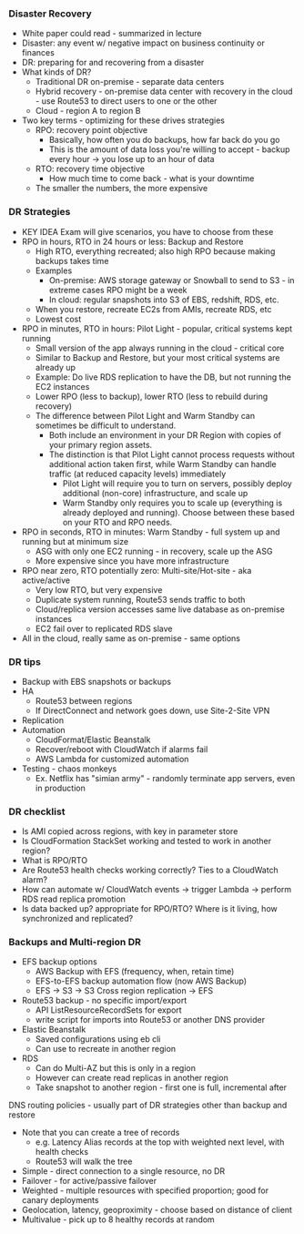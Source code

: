### Disaster Recovery
- White paper could read - summarized in lecture
- Disaster: any event w/ negative impact on business continuity or finances
- DR: preparing for and recovering from a disaster
- What kinds of DR?
  - Traditional DR on-premise - separate data centers
  - Hybrid recovery - on-premise data center with recovery in the cloud - use Route53 to direct users to one or the other
  - Cloud - region A to region B
- Two key terms - optimizing for these drives strategies
  - RPO: recovery point objective
    - Basically, how often you do backups, how far back do you go
    - This is the amount of data loss you're willing to accept - backup every hour -> you lose up to an hour of data
  - RTO: recovery time objective
    - How much time to come back - what is your downtime
  - The smaller the numbers, the more expensive

### DR Strategies
- KEY IDEA Exam will give scenarios, you have to choose from these
- RPO in hours, RTO in 24 hours or less: Backup and Restore
  - High RTO, everything recreated; also high RPO because making backups takes time
  - Examples
    - On-premise: AWS storage gateway or Snowball to send to S3 - in extreme cases RPO might be a week
	- In cloud: regular snapshots into S3 of EBS, redshift, RDS, etc.
  - When you restore, recreate EC2s from AMIs, recreate RDS, etc
  - Lowest cost
- RPO in minutes, RTO in hours: Pilot Light - popular, critical systems kept running
  - Small version of the app always running in the cloud - critical core
  - Similar to Backup and Restore, but your most critical systems are already up
  - Example: Do live RDS replication to have the DB, but not running the EC2 instances
  - Lower RPO (less to backup), lower RTO (less to rebuild during recovery)
  - The difference between Pilot Light and Warm Standby can sometimes be difficult to understand.
    - Both include an environment in your DR Region with copies of your primary region assets. 
    - The distinction is that Pilot Light cannot process requests without additional action taken first, while Warm Standby can handle traffic (at reduced capacity levels) immediately
      - Pilot Light will require you to turn on servers, possibly deploy additional (non-core) infrastructure, and scale up
      - Warm Standby only requires you to scale up (everything is already deployed and running). Choose between these based on your RTO and RPO needs.
- RPO in seconds, RTO in minutes: Warm Standby - full system up and running but at minimum size
  - ASG with only one EC2 running - in recovery, scale up the ASG
  - More expensive since you have more infrastructure
- RPO near zero, RTO potentially zero: Multi-site/Hot-site - aka active/active
  - Very low RTO, but very expensive
  - Duplicate system running, Route53 sends traffic to both
  - Cloud/replica version accesses same live database as on-premise instances
  - EC2 fail over to replicated RDS slave
- All in the cloud, really same as on-premise - same options

### DR tips
- Backup with EBS snapshots or backups
- HA
  - Route53 between regions
  - If DirectConnect and network goes down, use Site-2-Site VPN
- Replication
- Automation
  - CloudFormat/Elastic Beanstalk
  - Recover/reboot with CloudWatch if alarms fail
  - AWS Lambda for customized automation
- Testing - chaos monkeys
  - Ex. Netflix has "simian army" - randomly terminate app servers, even in production

### DR checklist
- Is AMI copied across regions, with key in parameter store
- Is CloudFormation StackSet working and tested to work in another region?
- What is RPO/RTO
- Are Route53 health checks working correctly? Ties to a CloudWatch alarm?
- How can automate w/ CloudWatch events -> trigger Lambda -> perform RDS read replica promotion
- Is data backed up? appropriate for RPO/RTO? Where is it living, how synchronized and replicated?

### Backups and Multi-region DR
- EFS backup options
  - AWS Backup with EFS (frequency, when, retain time)
  - EFS-to-EFS backup automation flow (now AWS Backup)
  - EFS -> S3 -> S3 Cross region replication -> EFS
- Route53 backup - no specific import/export
  - API ListResourceRecordSets for export
  - write script for imports into Route53 or another DNS provider
- Elastic Beanstalk
  - Saved configurations using eb cli
  - Can use to recreate in another region
- RDS
  - Can do Multi-AZ but this is only in a region
  - However can create read replicas in another region
  - Take snapshot to another region - first one is full, incremental after

DNS routing policies - usually part of DR strategies other than backup and restore
- Note that you can create a tree of records 
  - e.g. Latency Alias records at the top with weighted next level, with health checks
  - Route53 will walk the tree
- Simple - direct connection to a single resource, no DR
- Failover - for active/passive failover
- Weighted - multiple resources with specified proportion; good for canary deployments
- Geolocation, latency, geoproximity - choose based on distance of client
- Multivalue - pick up to 8 healthy records at random
